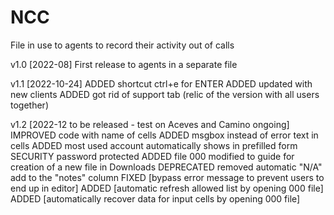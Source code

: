 # NCC

File in use to agents to record their activity out of calls

v1.0 [2022-08]
First release to agents in a separate file

v1.1 [2022-10-24]
ADDED shortcut ctrl+e for ENTER
ADDED updated with new clients
ADDED got rid of support tab (relic of the version with all users together)

v1.2 [2022-12 to be released - test on Aceves and Camino ongoing]
IMPROVED    code with name of cells
ADDED       msgbox instead of error text in cells
ADDED       most used account automatically shows in prefilled form
SECURITY    password protected
ADDED       file 000 modified to guide for creation of a new file in Downloads
DEPRECATED  removed automatic "N/A" add to the "notes" column
FIXED       [bypass error message to prevent users to end up in editor]
ADDED       [automatic refresh allowed list by opening 000 file]
ADDED       [automatically recover data for input cells by opening 000 file]

